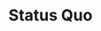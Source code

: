 ---
title: "Status Quo"
summary: "Status Quo are a British rock band that formed in 1962. The group originated in London and was founded by Francis Rossi and Alan Lancaster while they were still schoolboys. After a number of name and lineup changes, which included the introduction of John Coghlan in 1963 and Rick Parfitt in 1967, the band became The Status Quo in 1967 and Status Quo in 1969. As of 2022, the group have been active for 60 consecutive years .They have had over 60 chart hits in the UK - more than any other rock band - including \"Pictures of Matchstick Men\", \"Down Down\", \"Rockin' All Over the World\", \"Whatever You Want\", \"In the Army Now\", and \"What You're Proposing\". Twenty-two of these reached the Top 10 in the UK Singles Chart, and fifty-seven reached the Top 40. They have released over 100 singles and 33 albums, most of which were bestsellers. Since reaching number 5 on the UK albums chart in 1972 with Piledriver, Status Quo have achieved a career total of 25 UK top ten albums, extending all the way up to their most recent release, Backbone, in 2019. As of 2015, they were one of only 50 artists to have ever achieved more than 500 total weeks on the UK Albums Chart. With their various records for both single and album releases, Status Quo are one of the most successful bands of all time in the UK.
In July 1985 the band opened Live Aid at Wembley Stadium with \"Rockin' All Over the World\". In 1991, Status Quo received a Brit Award for Outstanding Contribution to Music. Status Quo appeared on the BBC's Top of the Pops more than any other band. Their success and longevity as well, in part, as their connections to the British Royal Family, including philanthropic work with the Prince's Trust, have seen them frequently described as a \"national institution\" by the media."
image: "status-quo.jpg"
apple_music_artist_url: "None"
wikipedia_url: "https://en.wikipedia.org/wiki/Status_Quo_(band)"
---